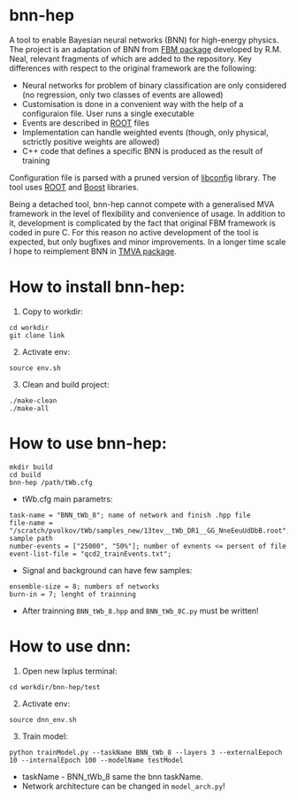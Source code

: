 bnn-hep
=======

A tool to enable Bayesian neural networks (BNN) for high-energy physics. The project is an adaptation of BNN from
[FBM package](http://www.cs.toronto.edu/~radford/fbm.software.html) developed by R.M. Neal, relevant fragments of which
are added to the repository. Key differences with respect to the original framework are the following:
 * Neural networks for problem of binary classification are only considered (no regression, only two classes of events
   are allowed)
 * Customisation is done in a convenient way with the help of a configuraion file. User runs a single executable
 * Events are described in [ROOT](http://root.cern.ch) files
 * Implementation can handle weighted events (though, only physical, sctrictly positive weights are allowed)
 * C++ code that defines a specific BNN is produced as the result of training

Configuration file is parsed with a pruned version of [libconfig](http://www.hyperrealm.com/libconfig/) library. The tool
uses [ROOT](http://root.cern.ch) and [Boost](http://www.boost.org) libraries.

Being a detached tool, bnn-hep cannot compete with a generalised MVA framework in the level of flexibility and convenience
of usage. In addition to it, development is complicated by the fact that original FBM framework is coded in pure C. For
this reason no active development of the tool is expected, but only bugfixes and minor improvements. In a longer time
scale I hope to reimplement BNN in [TMVA package](http://tmva.sourceforge.net/).


# How to install bnn-hep: 

1. Copy to workdir:
```
cd workdir
git clone link
```

2. Activate env: 
```
source env.sh
```

3. Clean and build project:
```
./make-clean
./make-all 
```

# How to use bnn-hep: 
```
mkdir build
cd build
bnn-hep /path/tWb.cfg
```

  + tWb.cfg main parametrs:
  ```
  task-name = "BNN_tWb_8"; name of network and finish .hpp file
  file-name = "/scratch/pvolkov/tWb/samples_new/13tev__tWb_DR1__GG_NneEeuUdDbB.root"; sample path
  number-events = ["25000", "50%"]; number of evnents <= persent of file 
  event-list-file = "qcd2_trainEvents.txt";
  ```

  + Signal and background can have few samples:
  ```
  ensemble-size = 8; numbers of networks
  burn-in = 7; lenght of trainning
  ```

  + After trainning ```BNN_tWb_8.hpp``` and ```BNN_tWb_8C.py``` must be written!

# How to use dnn: 

1. Open new lxplus terminal:
```
cd workdir/bnn-hep/test
```

2. Activate env: 
```
source dnn_env.sh 
```

3. Train model: 
```
python trainModel.py --taskName BNN_tWb_8 --layers 3 --externalEepoch 10 --internalEpoch 100 --modelName testModel
```

+ taskName - BNN_tWb_8 same the bnn taskName.
+ Network architecture can be changed in ```model_arch.py```!